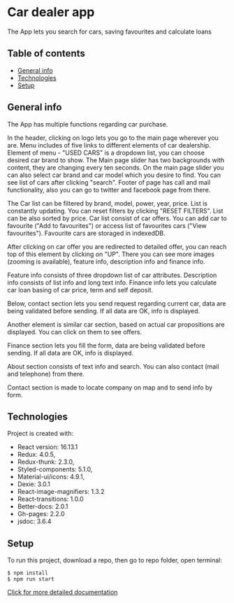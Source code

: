 # Car dealer app

The App lets you search for cars, saving favourites and calculate loans

## Table of contents

- [General info](#general-info)
- [Technologies](#technologies)
- [Setup](#setup)

## General info

The App has multiple functions regarding car purchase.

In the header, clicking on logo lets you go to the main page wherever you are. Menu includes of five links to different elements of car dealership. Element of menu - "USED CARS" is a dropdown list, you can choose desired car brand to show. The Main page slider has two backgrounds with content, they are changing every ten seconds. On the main page slider you can also select car brand and car model which you desire to find. You can see list of cars after clicking "search". Footer of page has call and mail functionality, also you can go to twitter and facebook page from there.

The Car list can be filtered by brand, model, power, year, price. List is constantly updating. You can reset filters by clicking "RESET FILTERS". List can be also sorted by price. Car list consist of car offers. You can add car to favourite ("Add to favourites") or access list of favourites cars ("View favourites"). Favourite cars are storaged in indexedDB.

After clicking on car offer you are redirected to detailed offer, you can reach top of this element by clicking on "UP". There you can see more images (zooming is available), feature info, description info and finance info.

Feature info consists of three dropdown list of car attributes. Description info consists of list info and long text info. Finance info lets you calculate car loan basing of car price, term and self deposit.

Below, contact section lets you send request regarding current car, data are being validated before sending. If all data are OK, info is displayed.

Another element is similar car section, based on actual car propositions are displayed. You can click on them to see offers.

Finance section lets you fill the form, data are being validated before sending. If all data are OK, info is displayed.

About section consists of text info and search. You can also contact (mail and telephone) from there.

Contact section is made to locate company on map and to send info by form.

## Technologies

Project is created with:

- React version: 16.13.1
- Redux: 4.0.5,
- Redux-thunk: 2.3.0,
- Styled-components: 5.1.0,
- Material-ui/icons: 4.9.1,
- Dexie: 3.0.1
- React-image-magnifiers: 1.3.2
- React-transitions: 1.0.0
- Better-docs: 2.0.1
- Gh-pages: 2.2.0
- jsdoc: 3.6.4

## Setup

To run this project, download a repo, then go to repo folder, open terminal:

```
$ npm install
$ npm run start
```

[Click for more detailed documentation](https://dariuszb94.github.io/Lux-cars/docs/index)
